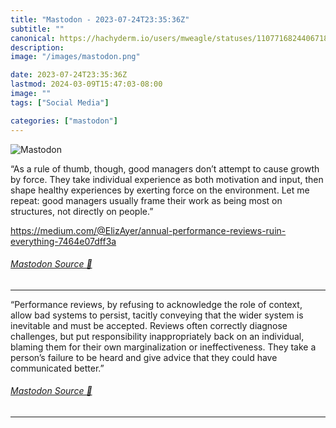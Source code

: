 ```yaml
---
title: "Mastodon - 2023-07-24T23:35:36Z"
subtitle: ""
canonical: https://hachyderm.io/users/mweagle/statuses/110771682440671802
description:
image: "/images/mastodon.png"

date: 2023-07-24T23:35:36Z
lastmod: 2024-03-09T15:47:03-08:00
image: ""
tags: ["Social Media"]

categories: ["mastodon"]
---
```

![Mastodon](/images/mastodon.png)

<p>“As a rule of thumb, though, good managers don’t attempt to cause growth by force. They take individual experience as both motivation and input, then shape healthy experiences by exerting force on the environment. Let me repeat: good managers usually frame their work as being most on structures, not directly on people.”</p><p><a href="https://medium.com/@ElizAyer/annual-performance-reviews-ruin-everything-7464e07dff3a" target="_blank" rel="nofollow noopener noreferrer" translate="no"><span class="invisible">https://</span><span class="ellipsis">medium.com/@ElizAyer/annual-pe</span><span class="invisible">rformance-reviews-ruin-everything-7464e07dff3a</span></a></p>


###### [Mastodon Source 🐘](https://hachyderm.io/@mweagle/110771682440671802)

___

<p>“Performance reviews, by refusing to acknowledge the role of context, allow bad systems to persist, tacitly conveying that the wider system is inevitable and must be accepted. Reviews often correctly diagnose challenges, but put responsibility inappropriately back on an individual, blaming them for their own marginalization or ineffectiveness. They take a person’s failure to be heard and give advice that they could have communicated better.”</p>


###### [Mastodon Source 🐘](https://hachyderm.io/@mweagle/110771686020814240)

___
